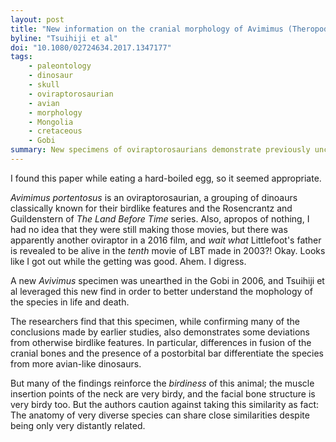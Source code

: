 ```yaml
---
layout: post
title: "New information on the cranial morphology of Avimimus (Theropoda: Oviraptorosauria)"
byline: "Tsuihiji et al"
doi: "10.1080/02724634.2017.1347177"
tags:
    - paleontology
    - dinosaur
    - skull
    - oviraptorosaurian
    - avian
    - morphology
    - Mongolia
    - cretaceous
    - Gobi
summary: New specimens of oviraptorosaurians demonstrate previously unconfirmed dissimilarities between the skull morphology of birds and Avivmimus dinosaurs.
---
```


I found this paper while eating a hard-boiled egg, so it seemed appropriate.

_Avimimus portentosus_ is an oviraptorosaurian, a grouping of dinoaurs classically known for their birdlike features and the Rosencrantz and Guildenstern of _The Land Before Time_ series. Also, apropos of nothing, I had no idea that they were still making those movies, but there was apparently another oviraptor in a 2016 film, and _wait what_ Littlefoot's father is revealed to be alive in the _tenth_ movie of LBT made in 2003?! Okay. Looks like I got out while the getting was good. Ahem. I digress.

A new _Avivimus_ specimen was unearthed in the Gobi in 2006, and Tsuihiji et al leveraged this new find in order to better understand the mophology of the species in life and death.

The researchers find that this specimen, while confirming many of the conclusions made by earlier studies, also demonstrates some deviations from otherwise birdlike features. In particular, differences in fusion of the cranial bones and the presence of a postorbital bar differentiate the species from more avian-like dinosaurs.

But many of the findings reinforce the _birdiness_ of this animal; the muscle insertion points of the neck are very birdy, and the facial bone structure is very birdy too. But the authors caution against taking this similarity as fact: The anatomy of very diverse species can share close similarities despite being only very distantly related.
